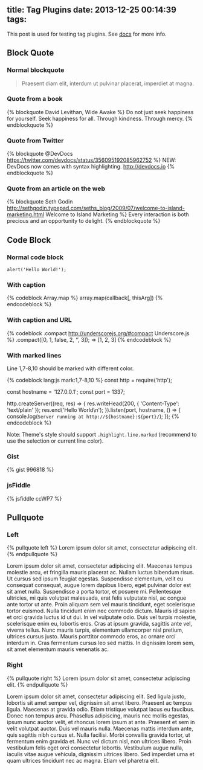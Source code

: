 title: Tag Plugins
date: 2013-12-25 00:14:39
tags:
---

This post is used for testing tag plugins. See [docs](http://hexo.io/docs/tag-plugins.html) for more info.

## Block Quote

### Normal blockquote

> Praesent diam elit, interdum ut pulvinar placerat, imperdiet at magna.

### Quote from a book

{% blockquote David Levithan, Wide Awake %}
Do not just seek happiness for yourself. Seek happiness for all. Through kindness. Through mercy.
{% endblockquote %}

### Quote from Twitter

{% blockquote @DevDocs https://twitter.com/devdocs/status/356095192085962752 %}
NEW: DevDocs now comes with syntax highlighting. http://devdocs.io
{% endblockquote %}

### Quote from an article on the web

{% blockquote Seth Godin http://sethgodin.typepad.com/seths_blog/2009/07/welcome-to-island-marketing.html Welcome to Island Marketing %}
Every interaction is both precious and an opportunity to delight.
{% endblockquote %}

## Code Block

### Normal code block

```
alert('Hello World!');
```

### With caption

{% codeblock Array.map %}
array.map(callback[, thisArg])
{% endcodeblock %}

### With caption and URL

{% codeblock .compact http://underscorejs.org/#compact Underscore.js %}
.compact([0, 1, false, 2, ‘’, 3]);
=> [1, 2, 3]
{% endcodeblock %}

### With marked lines

Line 1,7-8,10 should be marked with different color.

{% codeblock lang:js mark:1,7-8,10 %}
const http = require('http');

const hostname = '127.0.0.1';
const port = 1337;

http.createServer((req, res) => {
  res.writeHead(200, { 'Content-Type': 'text/plain' });
  res.end('Hello World\n');
}).listen(port, hostname, () => {
  console.log(`Server running at http://${hostname}:${port}/`);
});
{% endcodeblock %}

Note: Theme's style should support `.highlight.line.marked` (recommend to use the selection or current line color).

### Gist

{% gist 996818 %}

### jsFiddle

{% jsfiddle ccWP7 %}

## Pullquote

### Left

{% pullquote left %}
Lorem ipsum dolor sit amet, consectetur adipiscing elit.
{% endpullquote %}

Lorem ipsum dolor sit amet, consectetur adipiscing elit. Maecenas tempus molestie arcu, et fringilla mauris placerat ac. Nullam luctus bibendum risus. Ut cursus sed ipsum feugiat egestas. Suspendisse elementum, velit eu consequat consequat, augue lorem dapibus libero, eget pulvinar dolor est sit amet nulla. Suspendisse a porta tortor, et posuere mi. Pellentesque ultricies, mi quis volutpat malesuada, erat felis vulputate nisl, ac congue ante tortor ut ante. Proin aliquam sem vel mauris tincidunt, eget scelerisque tortor euismod. Nulla tincidunt enim nec commodo dictum. Mauris id sapien et orci gravida luctus id ut dui. In vel vulputate odio. Duis vel turpis molestie, scelerisque enim eu, lobortis eros. Cras at ipsum gravida, sagittis ante vel, viverra tellus. Nunc mauris turpis, elementum ullamcorper nisl pretium, ultrices cursus justo. Mauris porttitor commodo eros, ac ornare orci interdum in. Cras fermentum cursus leo sed mattis. In dignissim lorem sem, sit amet elementum mauris venenatis ac.

### Right

{% pullquote right %}
Lorem ipsum dolor sit amet, consectetur adipiscing elit.
{% endpullquote %}

Lorem ipsum dolor sit amet, consectetur adipiscing elit. Sed ligula justo, lobortis sit amet semper vel, dignissim sit amet libero. Praesent ac tempus ligula. Maecenas at gravida odio. Etiam tristique volutpat lacus eu faucibus. Donec non tempus arcu. Phasellus adipiscing, mauris nec mollis egestas, ipsum nunc auctor velit, et rhoncus lorem ipsum at ante. Praesent et sem in velit volutpat auctor. Duis vel mauris nulla. Maecenas mattis interdum ante, quis sagittis nibh cursus et. Nulla facilisi. Morbi convallis gravida tortor, ut fermentum enim gravida et. Nunc vel dictum nisl, non ultrices libero. Proin vestibulum felis eget orci consectetur lobortis. Vestibulum augue nulla, iaculis vitae augue vehicula, dignissim ultrices libero. Sed imperdiet urna et quam ultrices tincidunt nec ac magna. Etiam vel pharetra elit.
